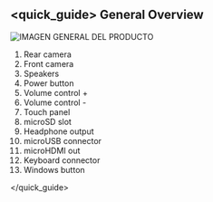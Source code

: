 ## <quick_guide> General Overview

![IMAGEN GENERAL DEL PRODUCTO](http://static.energysistem.com/images/manuals/39903/54886c0cd1ba5.jpg)

1. Rear camera
2. Front camera
3. Speakers
4. Power button
5. Volume control +
6. Volume control -
7. Touch panel
8. microSD slot
9. Headphone output
10. microUSB connector
11. microHDMI out
12. Keyboard connector
13. Windows button

</quick_guide>
